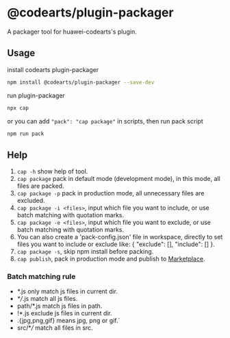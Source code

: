 # @codearts/plugin-packager

A packager tool for huawei-codearts's plugin.

## Usage

install codearts plugin-packager

```bash
npm install @codearts/plugin-packager --save-dev
```

run plugin-packager

```bash
npx cap
```

or you can add `"pack": "cap package"` in scripts, then run pack script

```bash
npm run pack
```

## Help

1. `cap -h` show help of tool.
2. `cap package` pack in default mode (development mode), in this mode, all files are packed.
3. `cap package -p` pack in production mode, all unnecessary files are excluded.
4. `cap package -i <files>`, input which file you want to include, or use batch matching with quotation marks.
5. `cap package -e <files>`, input which file you want to exclude, or use batch matching with quotation marks.
6. You can also create a 'pack-config.json' file in workspace, directly to set files you want to include or exclude like: { "exclude": [], "include": [] }.
7. `cap package -s`, skip npm install before packing.
8. `cap publish`, pack in production mode and publish to [Marketplace](https://marketplace.ide.huaweicloud.com/).

### Batch matching rule

-   \*.js only match js files in current dir.
-   \*_/_.js match all js files.
-   path/\*.js match js files in path.
-   !\*.js exclude js files in current dir.
-   .{jpg,png,gif} means jpg, png or gif.`
-   src/\*_/_ match all files in src.
